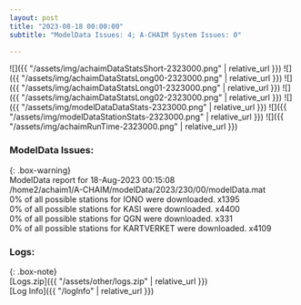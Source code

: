 ```yaml
---
layout: post
title: "2023-08-18 00:00:00"
subtitle: "ModelData Issues: 4; A-CHAIM System Issues: 0"

---
```


![]({{ "/assets/img/achaimDataStatsShort-2323000.png" | relative_url }})
![]({{ "/assets/img/achaimDataStatsLong00-2323000.png" | relative_url }})
![]({{ "/assets/img/achaimDataStatsLong01-2323000.png" | relative_url }})
![]({{ "/assets/img/achaimDataStatsLong02-2323000.png" | relative_url }})
![]({{ "/assets/img/modelDataDataStats-2323000.png" | relative_url }})
![]({{ "/assets/img/modelDataStationStats-2323000.png" | relative_url }})
![]({{ "/assets/img/achaimRunTime-2323000.png" | relative_url }})


### ModelData Issues:  
  
{: .box-warning}  
 ModelData report for 18-Aug-2023 00:15:08   
 /home2/achaim1/A-CHAIM/modelData/2023/230/00/modelData.mat   
 0% of all possible stations for IONO were downloaded. x1395   
 0% of all possible stations for KASI were downloaded. x4400   
 0% of all possible stations for QGN were downloaded. x331   
 0% of all possible stations for KARTVERKET were downloaded. x4109   
  


### Logs:  
  
{: .box-note}  
[Logs.zip]({{ "/assets/other/logs.zip" | relative_url }})  
[Log Info]({{ "/logInfo" | relative_url }})  
